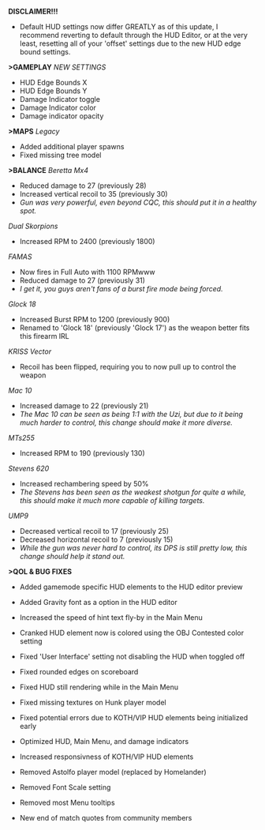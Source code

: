 **DISCLAIMER!!!**
- Default HUD settings now differ GREATLY as of this update, I recommend reverting to default through the HUD Editor, or at the very least, resetting all of your 'offset' settings due to the new HUD edge bound settings.

**>GAMEPLAY**
*NEW SETTINGS*
- HUD Edge Bounds X
- HUD Edge Bounds Y
- Damage Indicator toggle
- Damage Indicator color
- Damage indicator opacity

**>MAPS**
*Legacy*
- Added additional player spawns
- Fixed missing tree model

**>BALANCE**
*Beretta Mx4*
- Reduced damage to 27 (previously 28)
- Increased vertical recoil to 35 (previously 30)
- *Gun was very powerful, even beyond CQC, this should put it in a healthy spot.*

*Dual Skorpions*
- Increased RPM to 2400 (previously 1800)

*FAMAS*
- Now fires in Full Auto with 1100 RPMwww
- Reduced damage to 27 (previously 31)
- *I get it, you guys aren't fans of a burst fire mode being forced.*

*Glock 18*
- Increased Burst RPM to 1200 (previously 900)
- Renamed to 'Glock 18' (previously 'Glock 17') as the weapon better fits this firearm IRL

*KRISS Vector*
- Recoil has been flipped, requiring you to now pull up to control the weapon

*Mac 10*
- Increased damage to 22 (previously 21)
- *The Mac 10 can be seen as being 1:1 with the Uzi, but due to it being much harder to control, this change should make it more diverse.*

*MTs255*
- Increased RPM to 190 (previously 130)

*Stevens 620*
- Increased rechambering speed by 50%
- *The Stevens has been seen as the weakest shotgun for quite a while, this should make it much more capable of killing targets.*

*UMP9*
- Decreased vertical recoil to 17 (previously 25)
- Decreased horizontal recoil to 7 (previously 15)
- *While the gun was never hard to control, its DPS is still pretty low, this change should help it stand out.*

**>QOL & BUG FIXES**
- Added gamemode specific HUD elements to the HUD editor preview

- Added Gravity font as a option in the HUD editor

- Increased the speed of hint text fly-by in the Main Menu

- Cranked HUD element now is colored using the OBJ Contested color setting

- Fixed 'User Interface' setting not disabling the HUD when toggled off

- Fixed rounded edges on scoreboard

- Fixed HUD still rendering while in the Main Menu

- Fixed missing textures on Hunk player model

- Fixed potential errors due to KOTH/VIP HUD elements being initialized early

- Optimized HUD, Main Menu, and damage indicators

- Increased responsivness of KOTH/VIP HUD elements

- Removed Astolfo player model (replaced by Homelander)

- Removed Font Scale setting

- Removed most Menu tooltips

- New end of match quotes from community members
